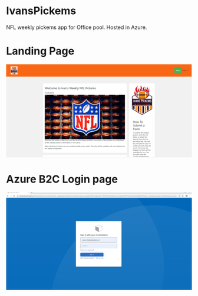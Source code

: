 # IvansPickems
 NFL weekly pickems app for Office pool. Hosted in Azure.
# Landing Page
 ![Ivan's Pickems home](https://github.com/Bentonjer12/IvansPickems/blob/main/Ivanspickems%20home%20page.PNG)
# Azure B2C Login page
 ![Azure B2C](https://github.com/Bentonjer12/IvansPickems/blob/main/Ivans%20B2C%20login.PNG)
